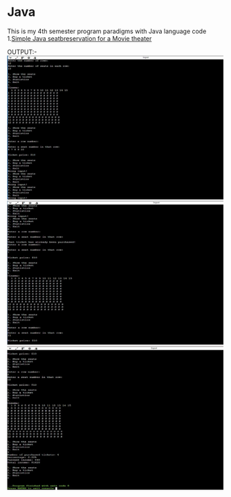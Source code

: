 # Java
This is my 4th semester program paradigms with Java language code
1.<a href="Cinema.java">Simple Java seatbreservation for a Movie theater</a>

OUTPUT:-
<img src="1.JPG" width="500" height="333">
<img src="2.JPG" width="500" height="333">
<img src="3.JPG" width="500" height="333">

